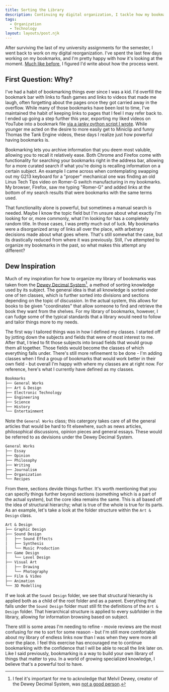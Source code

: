 ```yaml
---
title: Sorting the Library
description: Continuing my digital organization, I tackle how my bookmarks are organized.
tags:
  - Organization
  - Technology
layout: layouts/post.njk
---
```

After surviving the last of my university assignments for the semester, I went back to work on my digital reorganization. I've spent the last few days working on my bookmarks, and I'm pretty happy with how it's looking at the moment. [Much like before](cleaning-the-mailboxes), I figured I'd write about how the process went.

## First Question: Why?

I've had a habit of bookmarking things ever since I was a kid. I'd overfill the bookmark bar with links to flash games and links to videos that made me laugh, often forgetting about the pages once they got carried away in the overflow. While many of those bookmarks have been lost to time, I've maintained the habit of keeping links to pages that I feel I may refer back to. I ended up going a step further this year, exporting my liked videos on YouTube into a bookmark file [via a janky python script I wrote](https://gist.github.com/PersonMeetup/b14fcdd1a1b924cd56cd413803654f49). While younger me acted on the desire to more easily get to Miniclip and funny Thomas the Tank Engine videos, these days I realize just how powerful having bookmarks is. 

Bookmarking lets you archive information that you deem most valuble, allowing you to recall it relatively ease. Both Chrome and Firefox come with functionality for searching your bookmarks right in the address bar, allowing for a more curated search if what you're doing is recalling information on a certain subject. An example I came across when contemplating swapping out my G213 keyboard for a "proper" mechanical one was finding an old Linus Tech Tips video on Romer-G switch manufacturing in my bookmarks. My browser, Firefox, saw me typing "Romer-G" and added links at the bottom of my search results that were bookmarks with the same terms used.

That functionality alone is powerful, but sometimes a manual search is needed. Maybe I know the topic field but I'm unsure about what exactly I'm looking for or, more commonly, what I'm looking for has a completely random title. In those cases, I was pretty much out of luck. My bookmarks were a disorganized array of links all over the place, with arbetrary decisions made about what goes where. That's still somewhat the case, but its drastically reduced from where it was previously.  Still, I've attempted to organize my bookmarks in the past, so what makes this attempt any different?

## Dew Inspiration

Much of my inspiration for how to organize my library of bookmarks was taken from the [Dewey Decimal System](https://www.oclc.org/content/dam/oclc/dewey/versions/print/intro.pdf)[^1], a method of sorting knowledge used by its subject. The general idea is that all knowledge is sorted under one of ten classes, which is further sorted into divisions and sections depending on the topic of discussion. In the actual system, this allows for books to be given "coordinates" that allow someone to find and retrieve the book they want from the shelves. For my library of bookmarks, however, I can fudge some of the typical standards that a library would need to follow and tailor things more to my needs.

[^1]: I feel it's important for me to acknoledge that Melvil Dewey, creator of the Dewey Decimal System, was [not a good person](https://youtu.be/KXJSjte_OAI?t=74).

The first way I tailored things was in how I defined my classes. I started off by jotting down the subjects and fields that were of most interest to me. After that, I tried to fit those subjects into broad fields that would group them all together. Those fields would become the classes of which everything falls under. There's still more refinement to be done - I'm adding classes when I find a group of bookmarks that would work better in their own field - but overall I'm happy with where my classes are at right now. For reference, here's what I currently have defined as my classes.

```md
Bookmarks
├── General Works
├── Art & Design
├── Electronic Technology
├── Engineering
├── Science
├── History
└── Entertainment
```

Note the `General Works` class; this catergory takes care of all the general articles that would be hard to fit elsewhere, such as news articles, philosophical discussions, opinion pieces and general essays. These would be referred to as devisions under the Dewey Decimal System.

```md
General Works
├── Essay
├── Opinion
├── Philosophy
├── Writing
├── Journalism
├── Organization
└── Recipes
```

From there, sections devide things further. It's worth mentioning that you can specify things further beyond sections (something which is a part of the actual system), but the core idea remains the same. This is all based off the idea of structural hierarchy; what is true of the whole is true for its parts. As an example, let's take a look at the folder structure within the `Art & Design` class.

```md
Art & Design
├── Graphic Design
├── Sound Design
│   ├── Sound Effects
│   ├── Synthesis
│   └── Music Production
├── Game Design
│   └── Level Design
├── Visual Art
│   ├── Drawing
│   └── Photography
├── Film & Video
├── Animation
└── 3D Modelling
```

If we look at the `Sound Design` folder, we see that structural hierarchy is applied both as a child of the root folder and as a parent. Everything that falls under the `Sound Design` folder must still fit the definitions of the `Art & Design` folder. That hierarchical structure is applied to every subfolder in the library, allowing for information browsing based on subject.

There still is some areas I'm needing to refine - movie reviews are the most confusing for me to sort for some reason - but I'm still more comfortable about my library of endless links now than I was when they were more all over the place. I feel this exercise has encouraged me to continue bookmarking with the confidence that I will be able to recall the link later on. Like I said previously, bookmarking is a way to build your own library of things that matter to you. In a world of growing specialized knowledge, I believe that's a powerful tool to have.